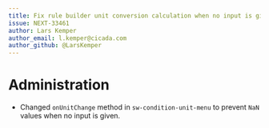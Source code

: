 ```yaml
---
title: Fix rule builder unit conversion calculation when no input is given
issue: NEXT-33461
author: Lars Kemper
author_email: l.kemper@cicada.com
author_github: @LarsKemper
---
```

# Administration
* Changed `onUnitChange` method in `sw-condition-unit-menu` to prevent `NaN` values when no input is given.
